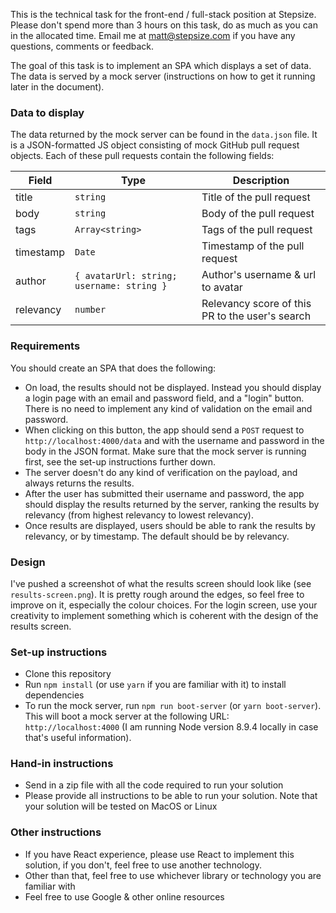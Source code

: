 This is the technical task for the front-end / full-stack position at Stepsize. Please don't spend more than 3 hours on this task, do as much as you can in the allocated time. Email me at matt@stepsize.com if you have any questions, comments or feedback.

The goal of this task is to implement an SPA which displays a set of data. The data is served by a mock server (instructions on how to get it running later in the document).

### Data to display

The data returned by the mock server can be found in the `data.json` file. It is a JSON-formatted JS object consisting of mock GitHub pull request objects. Each of these pull requests contain the following fields:


| Field  | Type | Description |
| ------------- | ------------- | ------------- |
| title  | `string`  | Title of the pull request |
| body  | `string`  | Body of the pull request |
| tags | `Array<string>` | Tags of the pull request |
| timestamp | `Date` | Timestamp of the pull request |
| author | `{ avatarUrl: string; username: string }` | Author's username & url to avatar |
| relevancy | `number` | Relevancy score of this PR to the user's search |


### Requirements

You should create an SPA that does the following:
- On load, the results should not be displayed. Instead you should display a login page with an email and password field, and a "login" button. There is no need to implement any kind of validation on the email and password.
- When clicking on this button, the app should send a `POST` request to `http://localhost:4000/data` and with the username and password in the body in the JSON format. Make sure that the mock server is running first, see the set-up instructions further down.
- The server doesn't do any kind of verification on the payload, and always returns the results.
- After the user has submitted their username and password, the app should display the results returned by the server, ranking the results by relevancy (from highest relevancy to lowest relevancy).
- Once results are displayed, users should be able to rank the results by relevancy, or by timestamp. The default should be by relevancy.

### Design
I've pushed a screenshot of what the results screen should look like (see `results-screen.png`). It is pretty rough around the edges, so feel free to improve on it, especially the colour choices. For the login screen, use your creativity to implement something which is coherent with the design of the results screen.

### Set-up instructions
- Clone this repository
- Run `npm install` (or use `yarn` if you are familiar with it) to install dependencies
- To run the mock server, run `npm run boot-server` (or `yarn boot-server`). This will boot a mock server at the following URL: `http://localhost:4000` (I am running Node version 8.9.4 locally in case that's useful information).

### Hand-in instructions
- Send in a zip file with all the code required to run your solution
- Please provide all instructions to be able to run your solution. Note that your solution will be tested on MacOS or Linux

### Other instructions
- If you have React experience, please use React to implement this solution, if you don't, feel free to use another technology.
- Other than that, feel free to use whichever library or technology you are familiar with
- Feel free to use Google & other online resources
